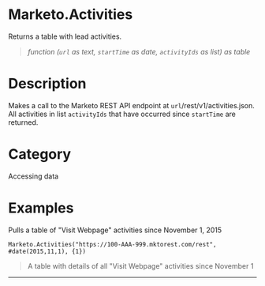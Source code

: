 ﻿# Marketo.Activities
Returns a table with lead activities.
> _function (<code>url</code> as text, <code>startTime</code> as date, <code>activityIds</code> as list) as table_
# Description 
Makes a call to the Marketo REST API endpoint at <code>url</code>/rest/v1/activities.json. All activities in list <code>activityIds</code> that have occurred since <code>startTime</code> are returned.

# Category 
Accessing data
# Examples 
Pulls a table of "Visit Webpage" activities since November 1, 2015
```
Marketo.Activities("https://100-AAA-999.mktorest.com/rest", #date(2015,11,1), {1})
```
> A table with details of all "Visit Webpage" activities since November 1
***
